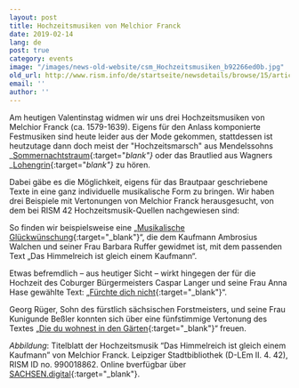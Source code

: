 ```yaml
---
layout: post
title: Hochzeitsmusiken von Melchior Franck
date: 2019-02-14
lang: de
post: true
category: events
image: "/images/news-old-website/csm_Hochzeitsmusiken_b92266ed0b.jpg"
old_url: http://www.rism.info/de/startseite/newsdetails/browse/15/article/64/wedding-music-by-melchior-franck.html
email: ''
author: ''
---
```


Am heutigen Valentinstag widmen wir uns drei Hochzeitsmusiken von Melchior Franck (ca. 1579-1639). Eigens für den Anlass komponierte Festmusiken sind heute leider aus der Mode gekommen, stattdessen ist heutzutage dann doch meist der "Hochzeitsmarsch" aus Mendelssohns _[Sommernachtstraum](https://opac.rism.info/search?id=464000394&View=rism){:target="_blank"}_ oder das Brautlied aus Wagners _[Lohengrin](https://opac.rism.info/search?id=280001580&View=rism){:target="_blank"}_ zu hören.

Dabei gäbe es die Möglichkeit, eigens für das Brautpaar geschriebene Texte in eine ganz individuelle musikalische Form zu bringen. Wir haben drei Beispiele mit Vertonungen von Melchior Franck herausgesucht, von dem bei RISM 42 Hochzeitsmusik-Quellen nachgewiesen sind:

So finden wir beispielsweise eine „[Musikalische Glückwünschung](https://opac.rism.info/search?id=00000990018862&View=rism){:target="_blank"}“, die dem Kaufmann Ambrosius Walchen und seiner Frau Barbara Ruffer gewidmet ist, mit dem passenden Text „Das Himmelreich ist gleich einem Kaufmann“.

Etwas befremdlich – aus heutiger Sicht – wirkt hingegen der für die Hochzeit des Coburger Bürgermeisters Caspar Langer und seine Frau Anna Hase gewählte Text: „[Fürchte dich nicht](https://opac.rism.info/search?id=00000990018910&View=rism){:target="_blank"}“.

Georg Rüger, Sohn des fürstlich sächsischen Forstmeisters, und seine Frau Kunigunde Beßler konnten sich über eine fünfstimmige Vertonung des Textes „[Die du wohnest in den Gärten](https://opac.rism.info/search?id=00000990018873&View=rism){:target="_blank"}“ freuen.


_Abbildung_: Titelblatt der Hochzeitsmusik “Das Himmelreich ist gleich einem Kaufmann” von Melchior Franck. Leipziger Stadtbibliothek (D-LEm II. 4. 42), RISM ID no. 990018862. Online bverfügbar über [SACHSEN.digital](https://sachsen.digital/werkansicht/dlf/197709/3/0/#){:target="_blank"}.